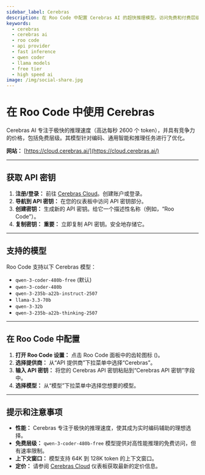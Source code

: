 ```yaml
---
sidebar_label: Cerebras
description: 在 Roo Code 中配置 Cerebras AI 的超快推理模型。访问免费和付费层级，速度高达每秒 2600 个 token，适用于编码和推理任务。
keywords:
  - cerebras
  - cerebras ai
  - roo code
  - api provider
  - fast inference
  - qwen coder
  - llama models
  - free tier
  - high speed ai
image: /img/social-share.jpg
---
```


# 在 Roo Code 中使用 Cerebras

Cerebras AI 专注于极快的推理速度（高达每秒 2600 个 token），并具有竞争力的价格，包括免费层级。其模型针对编码、通用智能和推理任务进行了优化。

**网站：** [https://cloud.cerebras.ai/](https://cloud.cerebras.ai/)

---

## 获取 API 密钥

1. **注册/登录：** 前往 [Cerebras Cloud](https://cloud.cerebras.ai?utm_source=roocode)。创建账户或登录。
2. **导航到 API 密钥：** 在您的仪表板中访问 API 密钥部分。
3. **创建密钥：** 生成新的 API 密钥。给它一个描述性名称（例如，“Roo Code”）。
4. **复制密钥：** **重要：** 立即复制 API 密钥。安全地存储它。

---

## 支持的模型

Roo Code 支持以下 Cerebras 模型：

* `qwen-3-coder-480b-free` (默认)
* `qwen-3-coder-480b`
* `qwen-3-235b-a22b-instruct-2507`
* `llama-3.3-70b`
* `qwen-3-32b`
* `qwen-3-235b-a22b-thinking-2507`

---

## 在 Roo Code 中配置

1. **打开 Roo Code 设置：** 点击 Roo Code 面板中的齿轮图标 (<Codicon name="gear" />)。
2. **选择提供商：** 从“API 提供商”下拉菜单中选择“Cerebras”。
3. **输入 API 密钥：** 将您的 Cerebras API 密钥粘贴到“Cerebras API 密钥”字段中。
4. **选择模型：** 从“模型”下拉菜单中选择您想要的模型。

---

## 提示和注意事项

* **性能：** Cerebras 专注于极快的推理速度，使其成为实时编码辅助的理想选择。
* **免费层级：** `qwen-3-coder-480b-free` 模型提供对高性能推理的免费访问，但有速率限制。
* **上下文窗口：** 模型支持 64K 到 128K token 的上下文窗口。
* **定价：** 请参阅 [Cerebras Cloud](https://cloud.cerebras.ai?utm_source=roocode) 仪表板获取最新的定价信息。